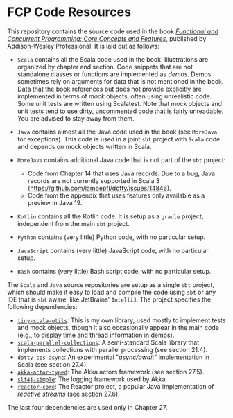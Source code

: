 # FCP Code Resources

This repository contains the source code used in the book [_Functional and Concurrent Programming: Core Concepts and Features_](https://www.fcpbook.org), published by Addison-Wesley Professional.
It is laid out as follows:

  - `Scala` contains all the Scala code used in the book.
    Illustrations are organized by chapter and section.
    Code snippets that are not standalone classes or functions are implemented as _demos_.
    Demos sometimes rely on arguments for data that is not mentioned in the book.
    Data that the book references but does not provide explicitly are implemented in terms of _mock_ objects, often using unrealistic code.
    Some unit tests are written using Scalatest.
    Note that mock objects and unit tests tend to use dirty, uncommented code that is fairly unreadable.
    You are advised to stay away from them.
    
  - `Java` contains almost all the Java code used in the book (see `MoreJava` for exceptions).
    This code is used in a joint `sbt` project with `Scala` code and depends on mock objects written in Scala.
    
  - `MoreJava` contains additional Java code that is not part of the `sbt` project:
    
      - Code from Chapter 14 that uses Java records.
        Due to a bug, Java records are not currently supported in Scala 3 (https://github.com/lampepfl/dotty/issues/14846).
      - Code from the appendix that uses features only available as a preview in Java 19.  

  - `Kotlin` contains all the Kotlin code.
    It is setup as a `gradle` project, independent from the main `sbt` project.
    
  - `Python` contains (very little) Python code, with no particular setup.
  
  - `JavaScript` contains (very little) JavaScript code, with no particular setup.

  - `Bash` contains (very little) Bash script code, with no particular setup.
    
The `Scala` and `Java` source repositories are setup as a single `sbt` project, which should make it easy to load and compile the code using `sbt` or any IDE that is `sbt` aware, like JetBrains' `IntelliJ`.
The project specifies the following dependencies:

  - [`tiny-scala-utils`](https://charpov.github.io/TinyScalaUtils/docs/index.html): This is my own library, used mostly to implement tests and mock objects, though it also occasionally appear in the main code (e.g., to display time and thread information in demos).
  - [`scala-parallel-collections`](https://github.com/scala/scala-parallel-collections/): A semi-standard Scala library that implements collections with parallel processing (see section 21.4).
  - [`dotty-cps-async`](https://github.com/rssh/dotty-cps-async/): An experimental "_async/await_" implementation in Scala (see section 27.4).
  - [`akka-actor-typed`](https://doc.akka.io/docs/akka/2.7.0/typed/index.html): The Akka actors framework (see section 27.5).
  - [`slf4j-simple`](https://www.slf4j.org): The logging framework used by Akka.
  - [`reactor-core`](https://projectreactor.io): The Reactor project, a popular Java implementation of _reactive streams_ (see section 27.6).
  
The last four dependencies are used only in Chapter 27.
